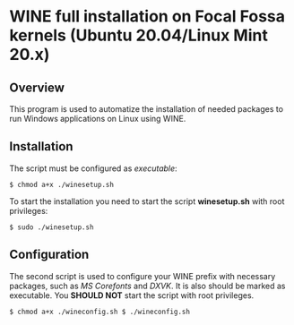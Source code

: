 # WINE full installation on Focal Fossa kernels (Ubuntu 20.04/Linux Mint 20.x)

## Overview

This program is used to automatize the installation of needed packages to run Windows applications on Linux using WINE.

## Installation

The script must be configured as *executable*:

`$ chmod a+x ./winesetup.sh`

To start the installation you need to start the script **winesetup.sh** with root privileges:

`$ sudo ./winesetup.sh`

## Configuration

The second script is used to configure your WINE prefix with necessary packages, such as *MS Corefonts* and *DXVK*.
It is also should be marked as executable. You **SHOULD NOT** start the script with root privileges.

`$ chmod a+x ./wineconfig.sh
$ ./wineconfig.sh`
